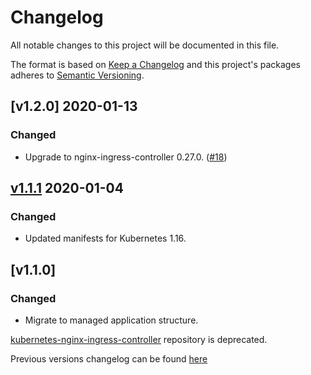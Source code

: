 # Changelog

All notable changes to this project will be documented in this file.

The format is based on [Keep a Changelog](http://keepachangelog.com/en/1.0.0/)
and this project's packages adheres to [Semantic Versioning](http://semver.org/spec/v2.0.0.html).

## [v1.2.0] 2020-01-13

### Changed

- Upgrade to nginx-ingress-controller 0.27.0. ([#18](https://github.com/giantswarm/nginx-ingress-controller-app/pull/18))

## [v1.1.1] 2020-01-04

### Changed

- Updated manifests for Kubernetes 1.16.

## [v1.1.0]

### Changed

- Migrate to managed application structure.


[kubernetes-nginx-ingress-controller](https://github.com/giantswarm/kubernetes-nginx-ingress-controller) repository is deprecated.

Previous versions changelog can be found [here](https://github.com/giantswarm/kubernetes-nginx-ingress-controller/blob/master/CHANGELOG.md)

[v1.1.1]: https://github.com/giantswarm/nginx-ingress-controller-app/pull/16
